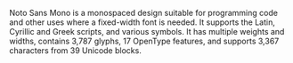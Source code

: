 Noto Sans Mono is a monospaced design suitable for programming code and other uses where a fixed-width font is needed. It supports the Latin, Cyrillic and Greek scripts, and various symbols. It has multiple weights and widths, contains 3,787 glyphs, 17 OpenType features, and supports 3,367 characters from 39 Unicode blocks.